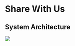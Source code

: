 # Share With Us

## System Architecture
<p>
  <img src="https://user-images.githubusercontent.com/98803599/229586128-b9de2ec5-4a73-4970-a4eb-09b333a84edd.jpg">
</p>
